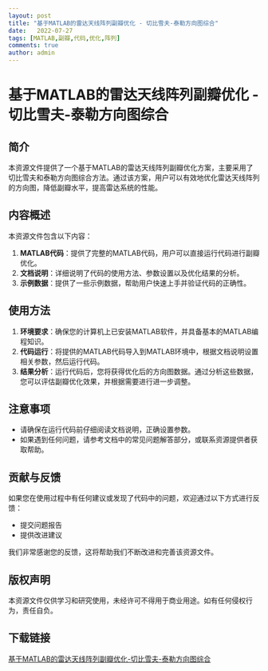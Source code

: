 ```yaml
---
layout: post
title: "基于MATLAB的雷达天线阵列副瓣优化 - 切比雪夫-泰勒方向图综合"
date:   2022-07-27
tags: [MATLAB,副瓣,代码,优化,阵列]
comments: true
author: admin
---
```

# 基于MATLAB的雷达天线阵列副瓣优化 - 切比雪夫-泰勒方向图综合

## 简介

本资源文件提供了一个基于MATLAB的雷达天线阵列副瓣优化方案，主要采用了切比雪夫和泰勒方向图综合方法。通过该方案，用户可以有效地优化雷达天线阵列的方向图，降低副瓣水平，提高雷达系统的性能。

## 内容概述

本资源文件包含以下内容：

1. **MATLAB代码**：提供了完整的MATLAB代码，用户可以直接运行代码进行副瓣优化。
2. **文档说明**：详细说明了代码的使用方法、参数设置以及优化结果的分析。
3. **示例数据**：提供了一些示例数据，帮助用户快速上手并验证代码的正确性。

## 使用方法

1. **环境要求**：确保您的计算机上已安装MATLAB软件，并具备基本的MATLAB编程知识。
2. **代码运行**：将提供的MATLAB代码导入到MATLAB环境中，根据文档说明设置相关参数，然后运行代码。
3. **结果分析**：运行代码后，您将获得优化后的方向图数据。通过分析这些数据，您可以评估副瓣优化效果，并根据需要进行进一步调整。

## 注意事项

- 请确保在运行代码前仔细阅读文档说明，正确设置参数。
- 如果遇到任何问题，请参考文档中的常见问题解答部分，或联系资源提供者获取帮助。

## 贡献与反馈

如果您在使用过程中有任何建议或发现了代码中的问题，欢迎通过以下方式进行反馈：

- 提交问题报告
- 提供改进建议

我们非常感谢您的反馈，这将帮助我们不断改进和完善该资源文件。

## 版权声明

本资源文件仅供学习和研究使用，未经许可不得用于商业用途。如有任何侵权行为，责任自负。

## 下载链接

[基于MATLAB的雷达天线阵列副瓣优化-切比雪夫-泰勒方向图综合](https://pan.quark.cn/s/3ae98447f3ba)